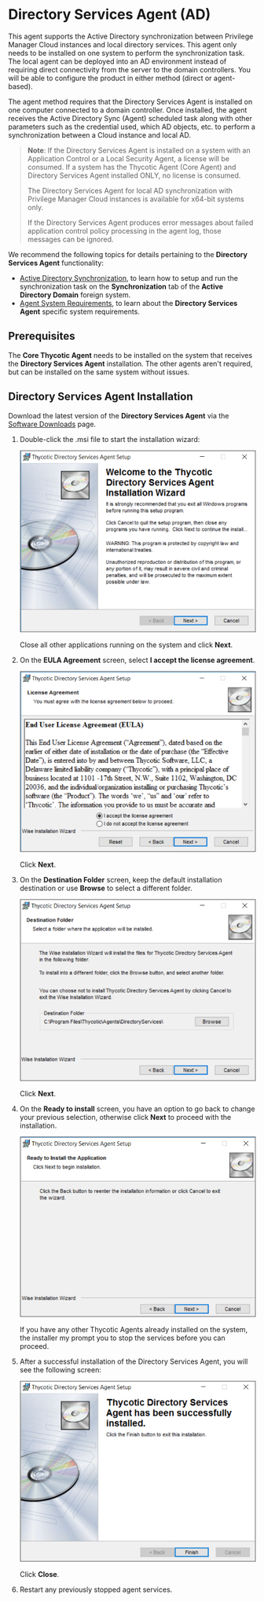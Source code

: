 [title]: # (Directory Services Agent)
[tags]: # (endpoint,installation)
[priority]: # (1604)
# Directory Services Agent (AD)

This agent supports the Active Directory synchronization between Privilege Manager Cloud instances and local directory services. This agent only needs to be installed on one system to perform the synchronization task. The local agent can be deployed into an AD environment instead of requiring direct connectivity from the server to the domain controllers. You will be able to configure the product in either method (direct or agent-based).

The agent method requires that the Directory Services Agent is installed on one computer connected to a domain controller. Once installed, the agent receives the Active Directory Sync (Agent) scheduled task along with other parameters such as the credential used, which AD objects, etc. to perform a synchronization between a Cloud instance and local AD.

>**Note**: If the Directory Services Agent is installed on a system with an Application Control or a Local Security Agent, a license will be consumed. If a system has the Thycotic Agent (Core Agent) and Directory Services Agent installed ONLY, no license is consumed.
>
>The Directory Services Agent for local AD synchronization with Privilege Manager Cloud instances is available for x64-bit systems only.
>
>If the Directory Services Agent produces error messages about failed application control policy processing in the agent log, those messages can be ignored.

We recommend the following topics for details pertaining to the __Directory Services Agent__ functionality:

* [Active Directory Synchronization](../../admin/config/foreign-systems/active-directory/ad-sync.md), to learn how to setup and run the synchronization task on the __Synchronization__ tab of the __Active Directory Domain__ foreign system.
* [Agent System Requirements](agent-sysreq.md), to learn about the __Directory Services Agent__ specific system requirements.

## Prerequisites

The __Core Thycotic Agent__ needs to be installed on the system that receives the __Directory Services Agent__ installation. The other agents aren't required, but can be installed on the same system without issues.

## Directory Services Agent Installation

Download the latest version of the __Directory Services Agent__ via the [Software Downloads](../sw-downloads.md) page.

1. Double-click the .msi file to start the installation wizard:

   ![wizard 1](images/dsa/dsa-1.png "Directory Services Agent installation wizard welcome page")

   Close all other applications running on the system and click __Next__.
1. On the __EULA Agreement__ screen, select __I accept the license agreement__.

   ![eula 1](images/dsa/dsa-2.png "End user license agreement page")

   Click __Next__.
1. On the __Destination Folder__ screen, keep the default installation destination or use __Browse__ to select a different folder.

   ![destination](images/dsa/dsa-3.png "Installation destination page")

   Click __Next__.
1. On the __Ready to install__ screen, you have an option to go back to change your previous selection, otherwise click __Next__ to proceed with the installation.

   ![ready](images/dsa/dsa-4.png "Ready to install page")

   If you have any other Thycotic Agents already installed on the system, the installer my prompt you to stop the services before you can proceed.
1. After a successful installation of the Directory Services Agent, you will see the following screen:

   ![wizard 1](images/dsa/dsa-5.png "Installation complete page")

   Click __Close__.
1. Restart any previously stopped agent services.
